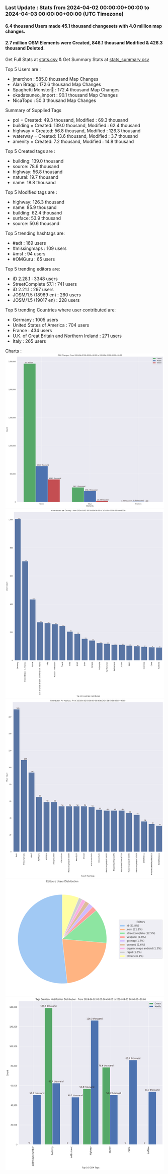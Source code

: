 ### Last Update : Stats from 2024-04-02 00:00:00+00:00 to 2024-04-03 00:00:00+00:00 (UTC Timezone)

#### 6.4 thousand Users made 45.1 thousand changesets with 4.0 million map changes.
#### 2.7 million OSM Elements were Created, 846.1 thousand Modified & 426.3 thousand Deleted.
Get Full Stats at [stats.csv](/stats/Global/Daily/stats.csv)
 & Get Summary Stats at [stats_summary.csv](/stats/Global/Daily/stats_summary.csv)

Top 5 Users are : 
- jmarchon : 585.0 thousand Map Changes
- Alan Bragg : 172.6 thousand Map Changes
- Spaghetti Monster🍝 : 172.4 thousand Map Changes
- okadatsuneo_import : 90.1 thousand Map Changes
- NicaTopo : 50.3 thousand Map Changes

Summary of Supplied Tags
- poi = Created: 49.3 thousand, Modified : 69.3 thousand
- building = Created: 139.0 thousand, Modified : 62.4 thousand
- highway = Created: 56.8 thousand, Modified : 126.3 thousand
- waterway = Created: 13.6 thousand, Modified : 3.7 thousand
- amenity = Created: 7.2 thousand, Modified : 14.8 thousand


Top 5 Created tags are :
- building: 139.0 thousand
- source: 78.6 thousand
- highway: 56.8 thousand
- natural: 19.7 thousand
- name: 18.8 thousand


Top 5 Modified tags are :
- highway: 126.3 thousand
- name: 85.9 thousand
- building: 62.4 thousand
- surface: 53.9 thousand
- source: 50.6 thousand


Top 5 trending hashtags are:
- #adt : 169 users
- #missingmaps : 109 users
- #msf : 94 users
- #OMGuru : 65 users


Top 5 trending editors are:
- iD 2.28.1 : 3348 users
- StreetComplete 57.1 : 741 users
- iD 2.21.1 : 297 users
- JOSM/1.5 (18969 en) : 260 users
- JOSM/1.5 (19017 en) : 228 users


Top 5 trending Countries where user contributed are:
- Germany : 1005 users
- United States of America : 704 users
- France : 434 users
- U.K. of Great Britain and Northern Ireland : 271 users
- Italy : 265 users


 Charts : 
![Alt text](./stats_osm_changes.png) 
![Alt text](./stats_users_per_country.png) 
![Alt text](./stats_users_per_hashtag.png) 
![Alt text](./stats_editors_pie_chart.png) 
![Alt text](./stats_tags.png) 
